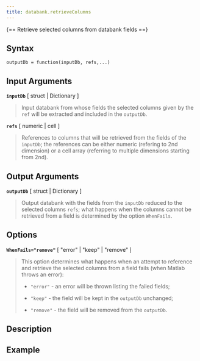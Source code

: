 ```yaml
---
title: databank.retrieveColumns
---
```


{== Retrieve selected columns from databank fields ==}


## Syntax

    outputDb = function(inputDb, refs,...)


## Input Arguments

__`inputDb`__ [ struct | Dictionary ]
>
> Input databank from whose fields the selected columns given by the `ref`
> will be extracted and included in the `outputDb`.
>

__`refs`__ [ numeric | cell ]
>
> References to columns that will be retrieved from the fields of the
> `inputDb`; the references can be either numeric (refering to 2nd
> dimension) or a cell array (referring to multiple dimensions starting
> from 2nd).
>

## Output Arguments

__`outputDb`__ [ struct | Dictionary ]
>
> Output databank with the fields from the `inputDb` reduced to the
> selected columns `refs`; what happens when the columns cannot be
> retrieved from a field is determined by the option `WhenFails`.
>

## Options

__`WhenFails="remove"`__ [ "error" | "keep" | "remove" ]
>
> This option determines what happens when an attempt to reference and
> retrieve the selected columns from a field fails (when Matlab throws an
> error):
>
> * `"error"` - an error will be thrown listing the failed fields;
>
> * `"keep"` - the field will be kept in the `outputDb` unchanged;
>
> * `"remove"` - the field will be removed from the `outputDb`.
>

## Description


## Example



